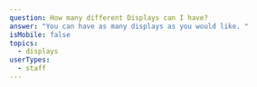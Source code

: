 ```yaml
---
question: How many different Displays can I have?
answer: "You can have as many displays as you would like. "
isMobile: false
topics:
  - displays
userTypes:
  - staff
---
```

